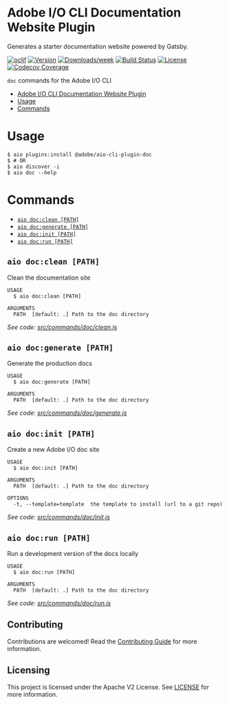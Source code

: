# Adobe I/O CLI Documentation Website Plugin

Generates a starter documentation website powered by Gatsby.

[![oclif](https://img.shields.io/badge/cli-oclif-brightgreen.svg)](https://oclif.io)
[![Version](https://img.shields.io/npm/v/@adobe/aio-cli-plugin-doc.svg)](https://npmjs.org/package/@adobe/aio-cli-plugin-doc)
[![Downloads/week](https://img.shields.io/npm/dw/@adobe/aio-cli-plugin-doc.svg)](https://npmjs.org/package/@adobe/aio-cli-plugin-doc)
[![Build Status](https://travis-ci.com/adobe/aio-cli-plugin-doc.svg?branch=master)](https://travis-ci.com/adobe/aio-cli-plugin-doc)
[![License](https://img.shields.io/npm/l/@adobe/aio-cli-plugin-doc.svg)](https://github.com/adobe/aio-cli-plugin-doc/blob/master/package.json)
[![Codecov Coverage](https://img.shields.io/codecov/c/github/adobe/aio-cli-plugin-doc/master.svg?style=flat-square)](https://codecov.io/gh/adobe/aio-cli-plugin-doc/)

`doc` commands for the Adobe I/O CLI

<!-- toc -->
* [Adobe I/O CLI Documentation Website Plugin](#adobe-io-cli-documentation-website-plugin)
* [Usage](#usage)
* [Commands](#commands)
<!-- tocstop -->

# Usage
```sh-session
$ aio plugins:install @adobe/aio-cli-plugin-doc
$ # OR
$ aio discover -i
$ aio doc --help
```

# Commands
<!-- commands -->
* [`aio doc:clean [PATH]`](#aio-docclean-path)
* [`aio doc:generate [PATH]`](#aio-docgenerate-path)
* [`aio doc:init [PATH]`](#aio-docinit-path)
* [`aio doc:run [PATH]`](#aio-docrun-path)

## `aio doc:clean [PATH]`

Clean the documentation site

```
USAGE
  $ aio doc:clean [PATH]

ARGUMENTS
  PATH  [default: .] Path to the doc directory
```

_See code: [src/commands/doc/clean.js](https://github.com/adobe/aio-cli-plugin-doc/blob/2.0.1/src/commands/doc/clean.js)_

## `aio doc:generate [PATH]`

Generate the production docs

```
USAGE
  $ aio doc:generate [PATH]

ARGUMENTS
  PATH  [default: .] Path to the doc directory
```

_See code: [src/commands/doc/generate.js](https://github.com/adobe/aio-cli-plugin-doc/blob/2.0.1/src/commands/doc/generate.js)_

## `aio doc:init [PATH]`

Create a new Adobe I/O doc site

```
USAGE
  $ aio doc:init [PATH]

ARGUMENTS
  PATH  [default: .] Path to the doc directory

OPTIONS
  -t, --template=template  the template to install (url to a git repo)
```

_See code: [src/commands/doc/init.js](https://github.com/adobe/aio-cli-plugin-doc/blob/2.0.1/src/commands/doc/init.js)_

## `aio doc:run [PATH]`

Run a development version of the docs locally

```
USAGE
  $ aio doc:run [PATH]

ARGUMENTS
  PATH  [default: .] Path to the doc directory
```

_See code: [src/commands/doc/run.js](https://github.com/adobe/aio-cli-plugin-doc/blob/2.0.1/src/commands/doc/run.js)_
<!-- commandsstop -->

## Contributing

Contributions are welcomed! Read the [Contributing Guide](CONTRIBUTING.md) for more information.

## Licensing

This project is licensed under the Apache V2 License. See [LICENSE](LICENSE) for more information.

